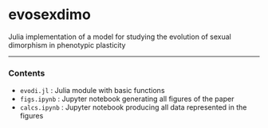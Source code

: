 # evosexdimo

Julia implementation of a model for studying the evolution of sexual dimorphism in phenotypic plasticity

---

### Contents

- `evodi.jl`    : Julia module with basic functions
- `figs.ipynb`  : Jupyter notebook generating all figures of the paper
- `calcs.ipynb` : Jupyter notebook producing all data represented in the figures
